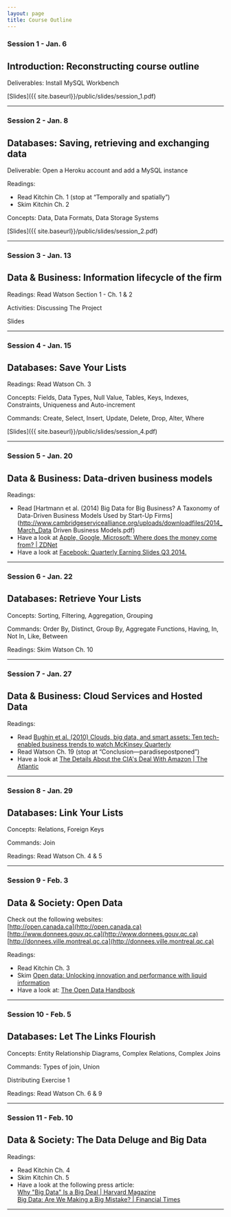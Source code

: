 ```yaml
---
layout: page
title: Course Outline
---
```

### Session 1 - Jan. 6
## Introduction: Reconstructing course outline

Deliverables: Install MySQL Workbench

[Slides]({{ site.baseurl}}/public/slides/session_1.pdf)

***

### Session 2 - Jan. 8
## Databases: Saving, retrieving and exchanging data

Deliverable: Open a Heroku account and add a MySQL instance

Readings:

- Read Kitchin Ch. 1 (stop at “Temporally and spatially”)
- Skim Kitchin Ch. 2

Concepts: Data, Data Formats, Data Storage Systems

[Slides]({{ site.baseurl}}/public/slides/session_2.pdf)

***

### Session 3 - Jan. 13
## Data & Business: Information lifecycle of the firm

Readings: Read Watson Section 1 - Ch. 1 & 2

Activities: Discussing The Project

Slides

***

### Session 4 - Jan. 15
## Databases: Save Your Lists

Readings: Read Watson Ch. 3

Concepts: Fields, Data Types, Null Value, Tables, Keys, Indexes, Constraints, Uniqueness and Auto-increment 

Commands: Create, Select, Insert, Update, Delete, Drop, Alter, Where

[Slides]({{ site.baseurl}}/public/slides/session_4.pdf)

***

### Session 5 - Jan. 20
## Data & Business: Data-driven business models

Readings:

- Read [Hartmann et al. (2014) Big Data for Big Business? A Taxonomy of Data-Driven Business Models Used by Start-Up Firms](http://www.cambridgeservicealliance.org/uploads/downloadfiles/2014_March_Data Driven Business Models.pdf)
- Have a look at [Apple, Google, Microsoft: Where does the money come from? | ZDNet](http://www.zdnet.com/apple-google-microsoft-where-does-the-money-come-from-7000026043/)
- Have a look at [Facebook: Quarterly Earning Slides Q3 2014.](http://files.shareholder.com/downloads/AMDA-NJ5DZ/3618325453x0x789303/06decc7b-0588-4a52-a8dd-3a591ab02395/FBQ314EarningsSlides20141027.pdf)

***

### Session 6 - Jan. 22
## Databases: Retrieve Your Lists

Concepts: Sorting, Filtering, Aggregation, Grouping

Commands: Order By, Distinct, Group By, Aggregate Functions, Having, In, Not In, Like, Between

Readings: Skim Watson Ch. 10

***

### Session 7 - Jan. 27
## Data & Business: Cloud Services and Hosted Data

Readings: 

- Read [Bughin et al. (2010) Clouds, big data, and smart assets: Ten tech-enabled business trends to watch McKinsey Quarterly](http://www.mckinsey.com/insights/high_tech_telecoms_internet/clouds_big_data_and_smart_assets_ten_tech-enabled_business_trends_to_watch)
- Read Watson Ch. 19 (stop at “Conclusion—paradisepostponed”)
- Have a look at [The Details About the CIA's Deal With Amazon | The Atlantic](http://www.theatlantic.com/technology/archive/2014/07/the-details-about-the-cias-deal-with-amazon/374632/)

***

### Session 8 - Jan. 29
## Databases: Link Your Lists

Concepts: Relations, Foreign Keys

Commands: Join

Readings: Read Watson Ch. 4 & 5

***

### Session 9 - Feb. 3
## Data & Society: Open Data

Check out the following websites:<br />
[http://open.canada.ca](http://open.canada.ca)<br />
[http://www.donnees.gouv.qc.ca](http://www.donnees.gouv.qc.ca)<br />
[http://donnees.ville.montreal.qc.ca](http://donnees.ville.montreal.qc.ca)<br />

Readings:
- Read Kitchin Ch. 3
- Skim [Open data: Unlocking innovation and performance with liquid information](http://www.mckinsey.com/insights/business_technology/open_data_unlocking_innovation_and_performance_with_liquid_information)
- Have a look at: [The Open Data Handbook](http://opendatahandbook.org)

***

### Session 10 - Feb. 5
## Databases: Let The Links Flourish

Concepts: Entity Relationship Diagrams, Complex Relations, Complex Joins

Commands: Types of join, Union

Distributing Exercise 1

Readings: Read Watson Ch. 6 & 9

***

### Session 11 - Feb. 10
## Data & Society: The Data Deluge and Big Data

Readings:
- Read Kitchin Ch. 4
- Skim Kitchin Ch. 5
- Have a look at the following press article:<br /> 
[Why "Big Data" Is a Big Deal | Harvard Magazine](http://harvardmagazine.com/2014/03/why-big-data-is-a-big-deal)<br />
[Big Data: Are We Making a Big Mistake? | Financial Times](http://www.ft.com/intl/cms/s/2/21a6e7d8-b479-11e3-a09a-00144feabdc0.html)

***
